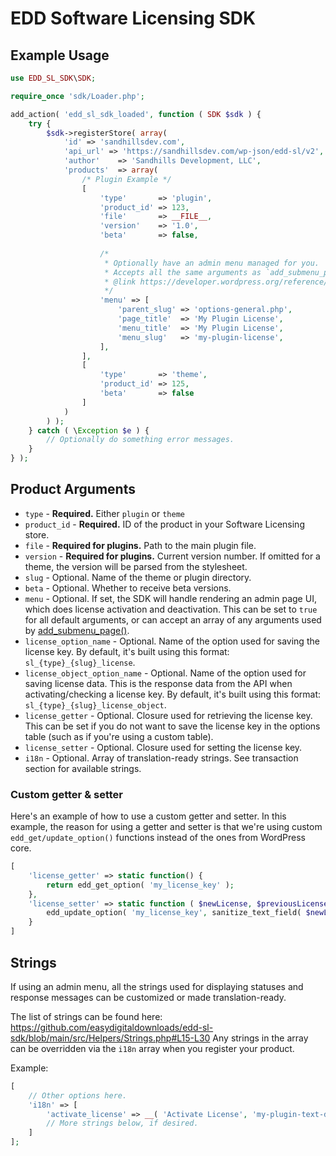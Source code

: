 # EDD Software Licensing SDK

## Example Usage

```php
use EDD_SL_SDK\SDK;

require_once 'sdk/Loader.php';

add_action( 'edd_sl_sdk_loaded', function ( SDK $sdk ) {
	try {
		$sdk->registerStore( array(
			'id' => 'sandhillsdev.com',
			'api_url' => 'https://sandhillsdev.com/wp-json/edd-sl/v2',
			'author'    => 'Sandhills Development, LLC',
			'products'  => array(
			    /* Plugin Example */
				[
				    'type'       => 'plugin',
					'product_id' => 123,
					'file'       => __FILE__,
					'version'    => '1.0',
					'beta'       => false,
					
					/*
					 * Optionally have an admin menu managed for you. 
					 * Accepts all the same arguments as `add_submenu_page()`
					 * @link https://developer.wordpress.org/reference/functions/add_submenu_page/
					 */
					'menu' => [
					    'parent_slug' => 'options-general.php',
					    'page_title'  => 'My Plugin License',
					    'menu_title'  => 'My Plugin License',
					    'menu_slug'   => 'my-plugin-license',
                    ],
                ],
                [
                    'type'       => 'theme',
					'product_id' => 125,
					'beta'       => false
                ]
			)
		) );
	} catch ( \Exception $e ) {
		// Optionally do something error messages.
	}
} );
```

## Product Arguments

- `type` - **Required.** Either `plugin` or `theme`
- `product_id` - **Required.** ID of the product in your Software Licensing store.
- `file` - **Required for plugins.** Path to the main plugin file.
- `version` - **Required for plugins.** Current version number. If omitted for a theme, the version will be parsed from the stylesheet.
- `slug` - Optional. Name of the theme or plugin directory.
- `beta` - Optional. Whether to receive beta versions.
- `menu` - Optional. If set, the SDK will handle rendering an admin page UI, which does license activation and deactivation. This can be set to `true` for all default arguments, or can accept an array of any arguments used by [add_submenu_page()](https://developer.wordpress.org/reference/functions/add_submenu_page/).
- `license_option_name` - Optional. Name of the option used for saving the license key. By default, it's built using this format: `sl_{type}_{slug}_license`.
- `license_object_option_name` - Optional. Name of the option used for saving license data. This is the response data from the API when activating/checking a license key. By default, it's built using this format: `sl_{type}_{slug}_license_object`.
- `license_getter` - Optional. Closure used for retrieving the license key. This can be set if you do not want to save the license key in the options table (such as if you're using a custom table).
- `license_setter` - Optional. Closure used for setting the license key.
- `i18n` - Optional. Array of translation-ready strings. See transaction section for available strings.

### Custom getter & setter

Here's an example of how to use a custom getter and setter. In this example, the reason for using a getter and setter is that we're using custom `edd_get/update_option()` functions instead of the ones from WordPress core.

```php 
[
    'license_getter' => static function() {
        return edd_get_option( 'my_license_key' );
    },
    'license_setter' => static function ( $newLicense, $previousLicense ) {
        edd_update_option( 'my_license_key', sanitize_text_field( $newLicense ) );
    }
]
```

## Strings

If using an admin menu, all the strings used for displaying statuses and response messages can be customized or made translation-ready.

The list of strings can be found here: https://github.com/easydigitaldownloads/edd-sl-sdk/blob/main/src/Helpers/Strings.php#L15-L30 Any strings in the array can be overridden via the `i18n` array when you register your product.

Example:

```php
[
    // Other options here.
    'i18n' => [
        'activate_license' => __( 'Activate License', 'my-plugin-text-domain' ),
        // More strings below, if desired.
    ] 
];
```
